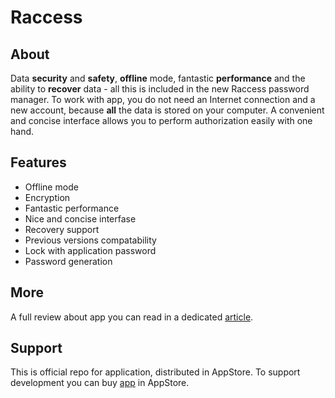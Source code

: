 # Raccess

## About

Data **security** and **safety**, **offline** mode, fantastic **performance** and the ability to **recover** data - all this is included in the new Raccess password manager. To work with app, you do not need an Internet connection and a new account, because **all** the data is stored on your computer. A convenient and concise interface allows you to perform authorization easily with one hand.

## Features

- Offline mode
- Encryption
- Fantastic performance
- Nice and concise interfase
- Recovery support
- Previous versions compatability
- Lock with application password
- Password generation

## More

A full review about app you can read in a dedicated [article](https://habr.com/ru/articles/743556/).

## Support

This is official repo for application, distributed in AppStore. To support development you can buy [app](https://apps.apple.com/app/raccess/id6449519917) in AppStore.